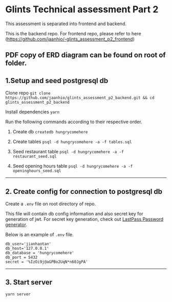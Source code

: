 # Glints Technical assessment Part 2

This assessment is separated into frontend and backend.

This is the backend repo. For frontend repo, please refer to here (https://github.com/jaanhio/-glints_assessment_p2_frontend)

PDF copy of ERD diagram can be found on root of folder. 
---
## 1.Setup and seed postgresql db

Clone repo
`git clone https://github.com/jaanhio/glints_assessment_p2_backend.git && cd glints_assessment_p2_backend`

Install dependencies
`yarn`

Run the following commands according to their respective order.

1. Create db
`createdb hungrycomehere`

2. Create tables
`psql -d hungrycomehere -a -f tables.sql`

3. Seed restaurant table
`psql -d hungrycomehere -a -f restaurant_seed.sql`

4. Seed opening hours table
`psql -d hungrycomehere -a -f openinghours_seed.sql`
---

## 2. Create config for connection to postgresql db

Create a `.env` file on root directory of repo.

This file will contain db config information and also secret key for generation of jwt. For secret key generation, check out [LastPass Password generator](https://www.lastpass.com/password-generator).

Below is an example of `.env` file.
```
db_user='jianhaotan'
db_host='127.0.0.1'
db_database = 'hungrycomehere'
db_port = 5432
secret = '%IzOi9j@aGPBo2UqN*n60JgPA'
```
---

## 3. Start server
`yarn server`

